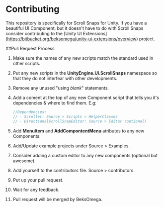 # Contributing

This repository is specifically for Scroll Snaps for Unity. If you have a beautiful UI Component,
but it doesn't have to do with Scroll Snaps consider contributing to the [Unity UI Extensions] (https://bitbucket.org/beksomega/unity-ui-extensions/overview) project.

##Pull Request Process

1. Make sure the names of any new scripts match the standard used in other scripts.
2. Put any new scripts in the **UnityEngine.UI.ScrollSnaps** namespace so that they do not interfear with other developments.
3. Remove any unused "using *blank*" statements.
4. Add a coment at the top of any new Component script that tells you it's dependencies & where to find them. E.g:

	```C#
	//Dependencies:
	// - Scroller: Source > Scripts > HelperClasses
	// - DirectionalScrollSnapEditor: Source > Editor (optional)
	```

5. Add **MenuItem** and **AddCompontentMenu** atributes to any new Components.
6. Add/Update example projects under Source > Examples.
7. Consider adding a custom editor to any new components (optional but awesome).
8. Add yourself to the contributors file. Source > contributors.
9. Put up your pull request.
10. Wait for any feedback.
11. Pull request will be merged by BeksOmega.
